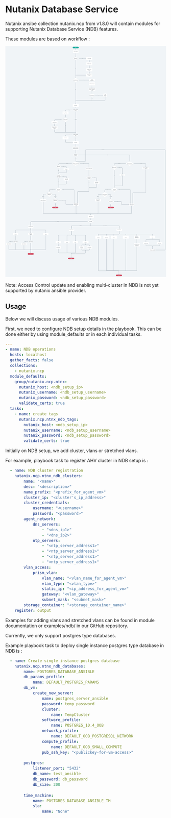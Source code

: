 # Nutanix Database Service
Nutanix ansibe collection nutanix.ncp from v1.8.0 will contain modules for supporting Nutanix Database Service (NDB) features.

These modules are based on workflow :

![NDB workflow](ndb_workflow.png)

Note: Access Control update and enabling multi-cluster in NDB is not yet supported by nutanix ansible provider.

## Usage
Below we will discuss usage of various NDB modules.

First, we need to configure NDB setup details in the playbook. This can be done either by using module_defaults or in each individual tasks.

```yaml
---
- name: NDB operations
  hosts: localhost
  gather_facts: false
  collections:
    - nutanix.ncp
  module_defaults:
    group/nutanix.ncp.ntnx:
      nutanix_host: <ndb_setup_ip>
      nutanix_username: <ndb_setup_username>
      nutanix_password: <ndb_setup_password>
      validate_certs: true
  tasks:
    - name: create tags
      nutanix.ncp.ntnx_ndb_tags:
        nutanix_host: <ndb_setup_ip>
        nutanix_username: <ndb_setup_username>
        nutanix_password: <ndb_setup_password>
        validate_certs: true
```

Initially on NDB setup, we add cluster, vlans or stretched vlans.

For example, playbook task to register AHV cluster in NDB setup is :

```yaml
  - name: NDB cluster registration
    nutanix.ncp.ntnx_ndb_clusters:
        name: "<name>"
        desc: "<description>"
        name_prefix: "<prefix_for_agent_vm>"
        cluster_ip: "<cluster's_ip_address>"
        cluster_credentials:
            username: "<username>"
            password: "<password>"
        agent_network:
            dns_servers:
                - "<dns_ip1>"
                - "<dns_ip2>"
            ntp_servers:
                - "<ntp_server_address1>"
                - "<ntp_server_address1>"
                - "<ntp_server_address1>"
                - "<ntp_server_address1>"
        vlan_access:
            prism_vlan:
                vlan_name: "<vlan_name_for_agent_vm>"
                vlan_type: "<vlan_type>"
                static_ip: "<ip_address_for_agent_vm>"
                gateway: "<vlan_gateway>"
                subnet_mask: "<subnet_mask>"
        storage_container: "<storage_container_name>"
    register: output
```

Examples for adding vlans and stretched vlans can be found in module documentation or examples/ndb/ in our GitHub repository.

Currently, we only support postgres type databases.

Example playbook task to deploy single instance postgres type database in NDB is :

```yaml
  - name: Create single instance postgres database
    nutanix.ncp.ntnx_ndb_databases:
        name: POSTGRES_DATABASE_ANSIBLE
        db_params_profile:
            name: DEFAULT_POSTGRES_PARAMS
        db_vm:
            create_new_server:
                name: postgres_server_ansible
                password: temp_password
                cluster:
                    name: TempCluster
                software_profile:
                    name: POSTGRES_10.4_OOB
                network_profile:
                    name: DEFAULT_OOB_POSTGRESQL_NETWORK
                compute_profile:
                    name: DEFAULT_OOB_SMALL_COMPUTE
                pub_ssh_key: "<publickey-for-vm-access>"

        postgres:
            listener_port: "5432"
            db_name: test_ansible
            db_password: db_password
            db_size: 200

        time_machine:
            name: POSTGRES_DATABASE_ANSIBLE_TM
            sla:
                name: "None"
```
